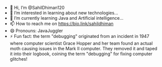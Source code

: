 - 👋 Hi, I’m @SahilDhiman120
- 👀 I’m interested in learning about new technologies...
- 🌱 I’m currently learning Java and Artificial intelligence...
- 📫 How to reach me on https://bio.link/sahildhiman
- 😄 Pronouns: JavaJuggler
- ⚡ Fun fact: the term "debugging" originated from an incident in 1947 where computer scientist Grace Hopper and her team found an actual moth causing issues in the Mark II computer. They removed it and taped it into their logbook, coining the term "debugging" for fixing computer glitches!

<!---
SahilDhiman120/SahilDhiman120 is a ✨ special ✨ repository because its `README.md` (this file) appears on your GitHub profile.
You can click the Preview link to take a look at your changes.
--->
